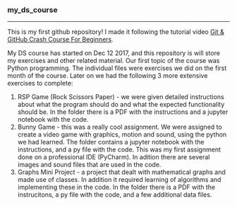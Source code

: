 ### my_ds_course
---------
This is my first github repository! I made it following the tutorial video [Git & GitHub Crash Course For Beginners](https://www.youtube.com/watch?time_continue=1702&v=SWYqp7iY_Tc).

My DS course has started on Dec 12 2017, and this repository is will store my exercises and other related material.
Our first topic of the course was Python programming. The individual files were exercises we did on the first month of the course.
Later on we had the following 3 more extensive exercises to complete:
1. RSP Game (Rock Scissors Paper) - we were given detailed instructions about what the program should do and what the expected functionality should be. In the folder there is a PDF with the instructions and a jupyter notebook with the code.
2. Bunny Game - this was a really cool assignment. We were assigned to create a video game with graphics, motion and sound, using the python we had learned. The folder contains a jupyter notebook with the instructions, and a py file with the code. This was my first assignment done on a professional IDE (PyCharm). In adition there are several images and sound files that are used in the code.
3. Graphs Mini Project - a project that dealt with mathematical graphs and made use of classes. In addition it required learning of algorithms and implementing these in the code. In the folder there is a PDF with the instrucitons, a py file with the code, and a few additional data files.
